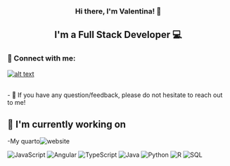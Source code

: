 <h3 align="center">
Hi there, I'm Valentina! 👋
</h3>

<h2 align="center">
I'm a Full Stack Developer 💻
</h2> 

### 🤝 Connect with me:

<a href="https://www.linkedin.com/in/valentina-colorado/"> ![alt text](https://img.shields.io/badge/-LinkedIn-0e76a8?style=plastic&logo=linkedIn)</a> 


</br>
- 💬 If you have any question/feedback, please do not hesitate to reach out to me!

## 🔭 I'm currently working on

-My quarto![website](https://valcolorado.github.io/)


![JavaScript](https://img.shields.io/badge/javascript-%23323330.svg?style=for-the-badge&logo=javascript&logoColor=%23F7DF1E)
![Angular](https://img.shields.io/badge/angular-%23DD0031.svg?style=for-the-badge&logo=angular&logoColor=white)
![TypeScript](https://img.shields.io/badge/typescript-%23007ACC.svg?style=for-the-badge&logo=typescript&logoColor=white)
![Java](https://img.shields.io/badge/Java-%E2%98%95%EF%B8%8F-lightgrey?style=for-the-badge&logo=Java)
![Python](https://img.shields.io/badge/Python-%F0%9F%90%8D-green?style=for-the-badge&logo=Python)
![R](https://img.shields.io/badge/R-%F0%9F%93%9A-blue?style=for-the-badge&logo=R)
![SQL](https://img.shields.io/badge/SQL-%F0%9F%92%BB-orange?style=for-the-badge&logo=SQL)
</br>
